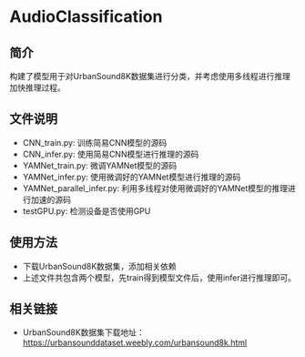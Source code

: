 # AudioClassification

## 简介

构建了模型用于对UrbanSound8K数据集进行分类，并考虑使用多线程进行推理加快推理过程。

## 文件说明

- CNN_train.py: 训练简易CNN模型的源码
- CNN_infer.py: 使用简易CNN模型进行推理的源码
- YAMNet_train.py: 微调YAMNet模型的源码
- YAMNet_infer.py: 使用微调好的YAMNet模型进行推理的源码
- YAMNet_parallel_infer.py: 利用多线程对使用微调好的YAMNet模型的推理进行加速的源码
- testGPU.py: 检测设备是否使用GPU

## 使用方法

- 下载UrbanSound8K数据集，添加相关依赖
- 上述文件共包含两个模型，先train得到模型文件后，使用infer进行推理即可。

## 相关链接

- UrbanSound8K数据集下载地址：https://urbansounddataset.weebly.com/urbansound8k.html
